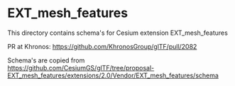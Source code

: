 # EXT_mesh_features

This directory contains schema's for Cesium extension 
EXT_mesh_features

PR at Khronos: https://github.com/KhronosGroup/glTF/pull/2082

Schema's are copied from https://github.com/CesiumGS/glTF/tree/proposal-EXT_mesh_features/extensions/2.0/Vendor/EXT_mesh_features/schema


